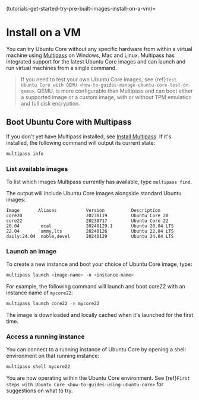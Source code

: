 (tutorials-get-started-try-pre-built-images-install-on-a-vm)=
# Install on a VM

You can try Ubuntu Core without any specific hardware from within a virtual machine using [Multipass](https://multipass.run/) on Windows, Mac and Linux. Multipass has integrated support for the latest Ubuntu Core images and can launch and run virtual machines from a single command.

> If you need to test your own Ubuntu Core images, see {ref}`Test Ubuntu Core with QEMU <how-to-guides-manage-ubuntu-core-test-on-qemu>`. QEMU, is more configurable than Multipass and can boot either a supported image or a custom image, with or without TPM emulation and full disk encryption. 

## Boot Ubuntu Core with Multipass

If you don't yet have Multipass installed, see [Install Multipass](https://multipass.run/docs/install-multipass). If it's installed, the following command will output its current state:

```bash
multipass info
```

### List available images

To list which images Multipass currently has available, type `multipass find`.

The output will include Ubuntu Core images alongside standard Ubuntu images:

```text
Image       Aliases           Version          Description
core20                        20230119         Ubuntu Core 20
core22                        20230717         Ubuntu Core 22
20.04        ocal             20240129.1       Ubuntu 20.04 LTS
22.04        ammy,lts         20240126         Ubuntu 22.04 LTS
daily:24.04  noble,devel      20240129         Ubuntu 24.04 LTS
```

### Launch an image

To create a new instance and boot your choice of Ubuntu Core image, type:

```bash
multipass launch <image-name> -n <instance-name>
```

For example, the following command will launch and boot core22 with an instance name of `mycore22`:

```bash
multipass launch core22 -n mycore22
```

The image is downloaded and locally cached when it's launched for the first time.

### Access a running instance

You can connect to a running instance of Ubuntu Core by opening a shell environment on that running instance:

```bash
multipass shell mycore22
```

You are now operating within the Ubuntu Core environment. See {ref}`First steps with Ubuntu Core <how-to-guides-using-ubuntu-core>` for suggestions on what to try.

